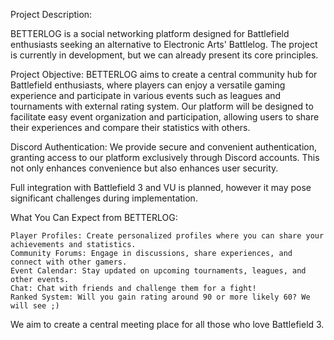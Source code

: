 Project Description:

BETTERLOG is a social networking platform designed for Battlefield enthusiasts seeking an alternative to Electronic Arts' Battlelog. The project is currently in development, but we can already present its core principles.

Project Objective:
BETTERLOG aims to create a central community hub for Battlefield enthusiasts, where players can enjoy a versatile gaming experience and participate in various events such as leagues and tournaments with external rating system. 
Our platform will be designed to facilitate easy event organization and participation, allowing users to share their experiences and compare their statistics with others.

Discord Authentication:
We provide secure and convenient authentication, granting access to our platform exclusively through Discord accounts. This not only enhances convenience but also enhances user security.

Full integration with Battlefield 3 and VU is planned, however it may pose significant challenges during implementation.

What You Can Expect from BETTERLOG:

    Player Profiles: Create personalized profiles where you can share your achievements and statistics.
    Community Forums: Engage in discussions, share experiences, and connect with other gamers.
    Event Calendar: Stay updated on upcoming tournaments, leagues, and other events.
    Chat: Chat with friends and challenge them for a fight!
    Ranked System: Will you gain rating around 90 or more likely 60? We will see ;)

We aim to create a central meeting place for all those who love Battlefield 3.
